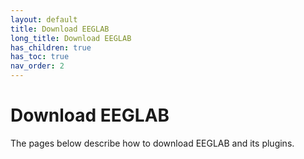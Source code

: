 ```yaml
---
layout: default
title: Download EEGLAB
long_title: Download EEGLAB
has_children: true
has_toc: true
nav_order: 2
---
```

# Download EEGLAB
The pages below describe how to download EEGLAB and its plugins.


